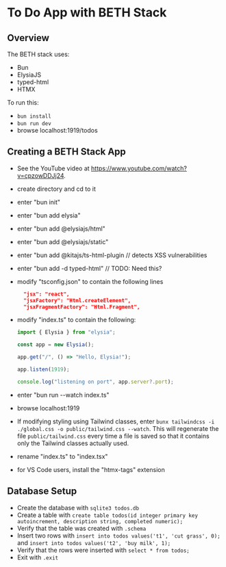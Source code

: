 # To Do App with BETH Stack

## Overview

The BETH stack uses:

- Bun
- ElysiaJS
- typed-html
- HTMX

To run this:

- `bun install`
- `bun run dev`
- browse localhost:1919/todos

## Creating a BETH Stack App

- See the YouTube video at https://www.youtube.com/watch?v=cpzowDDJj24.
- create directory and cd to it
- enter "bun init"
- enter "bun add elysia"
- enter "bun add @elysiajs/html"
- enter "bun add @elysiajs/static"
- enter "bun add @kitajs/ts-html-plugin // detects XSS vulnerabilities
- enter "bun add -d typed-html" // TODO: Need this?
- modify "tsconfig.json" to contain the following lines

  ```json
    "jsx": "react",
    "jsxFactory": "Html.createElement",
    "jsxFragmentFactory": "Html.Fragment",
  ```

- modify "index.ts" to contain the following:

  ```ts
  import { Elysia } from "elysia";

  const app = new Elysia();

  app.get("/", () => "Hello, Elysia!");

  app.listen(1919);

  console.log("listening on port", app.server?.port);
  ```

- enter "bun run --watch index.ts"
- browse localhost:1919

- If modifying styling using Tailwind classes,
  enter `bunx tailwindcss -i ./global.css -o public/tailwind.css --watch`.
  This will regenerate the file `public/tailwind.css` every time a file is saved
  so that it contains only the Tailwind classes actually used.

- rename "index.ts" to "index.tsx"
- for VS Code users, install the "htmx-tags" extension

## Database Setup

- Create the database with `sqlite3 todos.db`
- Create a table with `create table todos(id integer primary key autoincrement, description string, completed numeric);`
- Verify that the table was created with `.schema`
- Insert two rows with `insert into todos values('t1', 'cut grass', 0);`
  and `insert into todos values('t2', 'buy milk', 1);`
- Verify that the rows were inserted with `select * from todos;`
- Exit with `.exit`
